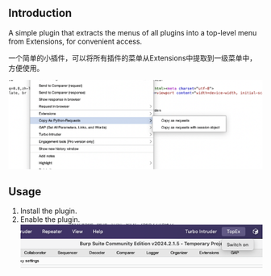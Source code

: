 Introduction
------------
A simple plugin that extracts the menus of all plugins into a top-level menu from Extensions, for convenient access.  

一个简单的小插件，可以将所有插件的菜单从Extensions中提取到一级菜单中，方便使用。  


![example](https://github.com/ooooooih/ooooih-super-plugin/blob/main/doc/main.png)

Usage
-----
1. Install the plugin.
2. Enable the plugin.  
![menu](https://github.com/ooooooih/ooooih-super-plugin/blob/main/doc/menu.png)

